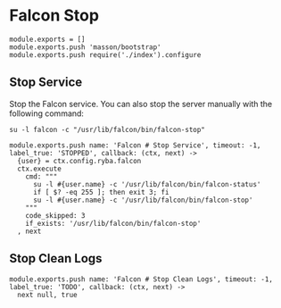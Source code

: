 
# Falcon Stop

    module.exports = []
    module.exports.push 'masson/bootstrap'
    module.exports.push require('./index').configure

## Stop Service

Stop the Falcon service. You can also stop the server manually with the
following command:

```
su -l falcon -c "/usr/lib/falcon/bin/falcon-stop"
```

    module.exports.push name: 'Falcon # Stop Service', timeout: -1, label_true: 'STOPPED', callback: (ctx, next) ->
      {user} = ctx.config.ryba.falcon
      ctx.execute
        cmd: """
          su -l #{user.name} -c '/usr/lib/falcon/bin/falcon-status'
          if [ $? -eq 255 ]; then exit 3; fi
          su -l #{user.name} -c '/usr/lib/falcon/bin/falcon-stop'
        """
        code_skipped: 3
        if_exists: '/usr/lib/falcon/bin/falcon-stop'
      , next

## Stop Clean Logs

    module.exports.push name: 'Falcon # Stop Clean Logs', timeout: -1, label_true: 'TODO', callback: (ctx, next) ->
      next null, true

